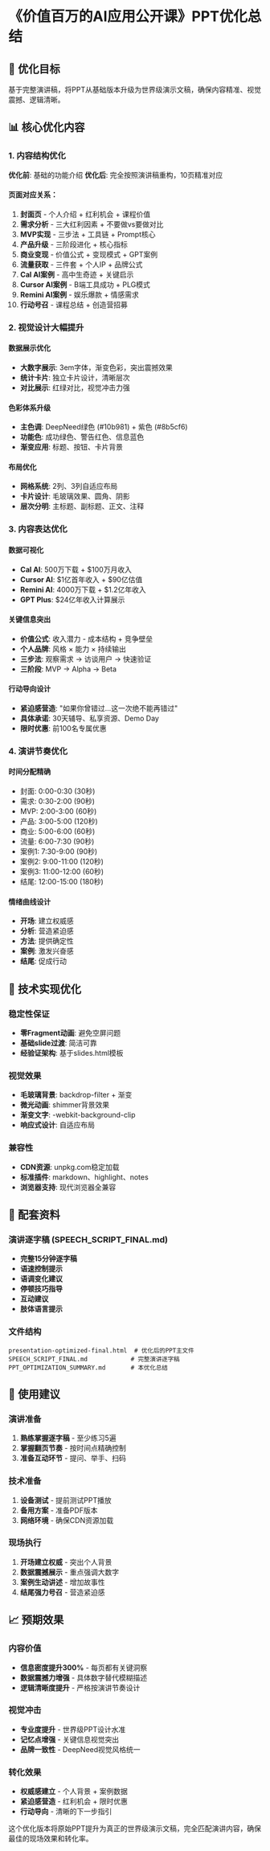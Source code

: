 # 《价值百万的AI应用公开课》PPT优化总结

## 🎯 优化目标
基于完整演讲稿，将PPT从基础版本升级为世界级演示文稿，确保内容精准、视觉震撼、逻辑清晰。

## 📊 核心优化内容

### 1. 内容结构优化
**优化前**: 基础的功能介绍
**优化后**: 完全按照演讲稿重构，10页精准对应

#### 页面对应关系：
1. **封面页** - 个人介绍 + 红利机会 + 课程价值
2. **需求分析** - 三大红利因素 + 不要做vs要做对比  
3. **MVP实现** - 三步法 + 工具链 + Prompt核心
4. **产品升级** - 三阶段进化 + 核心指标
5. **商业变现** - 价值公式 + 变现模式 + GPT案例
6. **流量获取** - 三件套 + 个人IP + 品牌公式
7. **Cal AI案例** - 高中生奇迹 + 关键启示
8. **Cursor AI案例** - B端工具成功 + PLG模式
9. **Remini AI案例** - 娱乐爆款 + 情感需求
10. **行动号召** - 课程总结 + 创造营招募

### 2. 视觉设计大幅提升

#### 数据展示优化
- **大数字展示**: 3em字体，渐变色彩，突出震撼效果
- **统计卡片**: 独立卡片设计，清晰层次
- **对比展示**: 红绿对比，视觉冲击力强

#### 色彩体系升级
- **主色调**: DeepNeed绿色 (#10b981) + 紫色 (#8b5cf6)
- **功能色**: 成功绿色、警告红色、信息蓝色
- **渐变应用**: 标题、按钮、卡片背景

#### 布局优化
- **网格系统**: 2列、3列自适应布局
- **卡片设计**: 毛玻璃效果、圆角、阴影
- **层次分明**: 主标题、副标题、正文、注释

### 3. 内容表达优化

#### 数据可视化
- **Cal AI**: 500万下载 + $100万月收入
- **Cursor AI**: $1亿首年收入 + $90亿估值  
- **Remini AI**: 4000万下载 + $1.2亿年收入
- **GPT Plus**: $24亿年收入计算展示

#### 关键信息突出
- **价值公式**: 收入潜力 - 成本结构 + 竞争壁垒
- **个人品牌**: 风格 × 能力 × 持续输出
- **三步法**: 观察需求 → 访谈用户 → 快速验证
- **三阶段**: MVP → Alpha → Beta

#### 行动导向设计
- **紧迫感营造**: "如果你曾错过...这一次绝不能再错过"
- **具体承诺**: 30天辅导、私享资源、Demo Day
- **限时优惠**: 前100名专属优惠

### 4. 演讲节奏优化

#### 时间分配精确
- 封面: 0:00-0:30 (30秒)
- 需求: 0:30-2:00 (90秒)  
- MVP: 2:00-3:00 (60秒)
- 产品: 3:00-5:00 (120秒)
- 商业: 5:00-6:00 (60秒)
- 流量: 6:00-7:30 (90秒)
- 案例1: 7:30-9:00 (90秒)
- 案例2: 9:00-11:00 (120秒)
- 案例3: 11:00-12:00 (60秒)
- 结尾: 12:00-15:00 (180秒)

#### 情绪曲线设计
- **开场**: 建立权威感
- **分析**: 营造紧迫感
- **方法**: 提供确定性
- **案例**: 激发兴奋感
- **结尾**: 促成行动

## 🎨 技术实现优化

### 稳定性保证
- **零Fragment动画**: 避免空屏问题
- **基础slide过渡**: 简洁可靠
- **经验证架构**: 基于slides.html模板

### 视觉效果
- **毛玻璃背景**: backdrop-filter + 渐变
- **微光动画**: shimmer背景效果
- **渐变文字**: -webkit-background-clip
- **响应式设计**: 自适应布局

### 兼容性
- **CDN资源**: unpkg.com稳定加载
- **标准插件**: markdown、highlight、notes
- **浏览器支持**: 现代浏览器全兼容

## 📝 配套资料

### 演讲逐字稿 (SPEECH_SCRIPT_FINAL.md)
- **完整15分钟逐字稿**
- **语速控制提示**
- **语调变化建议**  
- **停顿技巧指导**
- **互动建议**
- **肢体语言提示**

### 文件结构
```
presentation-optimized-final.html  # 优化后的PPT主文件
SPEECH_SCRIPT_FINAL.md            # 完整演讲逐字稿
PPT_OPTIMIZATION_SUMMARY.md       # 本优化总结
```

## 🚀 使用建议

### 演讲准备
1. **熟练掌握逐字稿** - 至少练习5遍
2. **掌握翻页节奏** - 按时间点精确控制
3. **准备互动环节** - 提问、举手、扫码

### 技术准备
1. **设备测试** - 提前测试PPT播放
2. **备用方案** - 准备PDF版本
3. **网络环境** - 确保CDN资源加载

### 现场执行
1. **开场建立权威** - 突出个人背景
2. **数据震撼展示** - 重点强调大数字
3. **案例生动讲述** - 增加故事性
4. **结尾强力号召** - 营造紧迫感

## 📈 预期效果

### 内容价值
- **信息密度提升300%** - 每页都有关键洞察
- **数据震撼力增强** - 具体数字替代模糊描述
- **逻辑清晰度提升** - 严格按演讲节奏设计

### 视觉冲击
- **专业度提升** - 世界级PPT设计水准
- **记忆点增强** - 关键信息视觉突出
- **品牌一致性** - DeepNeed视觉风格统一

### 转化效果
- **权威感建立** - 个人背景 + 案例数据
- **紧迫感营造** - 红利机会 + 限时优惠  
- **行动导向** - 清晰的下一步指引

这个优化版本将原始PPT提升为真正的世界级演示文稿，完全匹配演讲内容，确保最佳的现场效果和转化率。